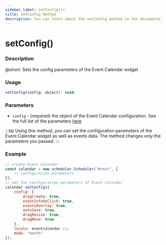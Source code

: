 ```yaml
---
sidebar_label: setConfig()+
title: setConfig Method
description: You can learn about the setConfig method in the documentation of the DHTMLX JavaScript Event Calendar library. Browse developer guides and API reference, try out code examples and live demos, and download a free 30-day evaluation version of DHTMLX Event Calendar.
---
```


# setConfig()

### Description

@short: Sets the config parameters of the Event Calendar widget

### Usage

~~~jsx {}
setConfig(config: object): void;
~~~

### Parameters

- `config` - (required) the object of the Event Calendar configuration. See the full list of the parameters [here](api/overview/properties_overview.md)

:::tip
Using this method, you can set the configuration parameters of the Event Calendar widget as well as events data. The method changes only the parameters you passed.
:::

### Example

~~~jsx {6-17}
// create Event Calendar
const calendar = new scheduler.Scheduler("#root", {
	// configuration parameters
});
// set the configuration parameters of Event Calendar
calendar.setConfig({
	config: {
		dragCreate: true,
		eventInfoOnClick: true,
		eventsOverlay: true,
		autoSave: true,
		dragResize: true,
		dragMove: true
	},
	locale: eventcalendar.ru,
	mode: "month"
});
~~~

